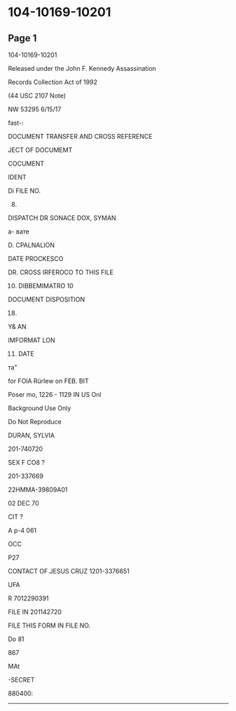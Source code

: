 # 104-10169-10201

## Page 1

104-10169-10201

Released under the John F. Kennedy Assassination

Records Collection Act of 1992

(44 USC 2107 Note)

NW 53295 6/15/17

fast-:

DOCUMENT TRANSFER AND CROSS REFERENCE

JECT OF DOCUMEMT

COCUMENT

IDENT

Di FILE NO.

8.

DISPATCH DR SONACE DOX, SYMAN

а- вате

D. CPALNALION

DATE PROCKESCO

DR. CROSS IRFEROCO TO THIS FILE

10. DIBBEMIMATRO 10

DOCUMENT DISPOSITION

18.

Y& AN

IMFORMAT LON

11. DATE

та"

for FOlA Rürlew on FEB. BIT

Poser mo, 1226 - 1129 IN US Onl

Background Use Only

Do Not Reproduce

DURAN, SYLVIA

201-740720

SEX F CO8 ?

201-337669

22HMMA-39809A01

02 DEC 70

CIT ?

А p-4 061

OCC

P27

CONTACT OF JESUS CRUZ 1201-3376651

UFA

R 7012290391

FILE IN 201142720

FILE THIS FORM IN FILE NO.

Do 81

867

MAt

-SECRET

880400:

---

